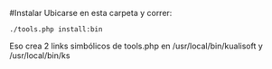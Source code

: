 #Instalar
Ubicarse en esta carpeta y correr:
```
./tools.php install:bin
```

Eso crea 2 links simbólicos de tools.php en /usr/local/bin/kualisoft y /usr/local/bin/ks